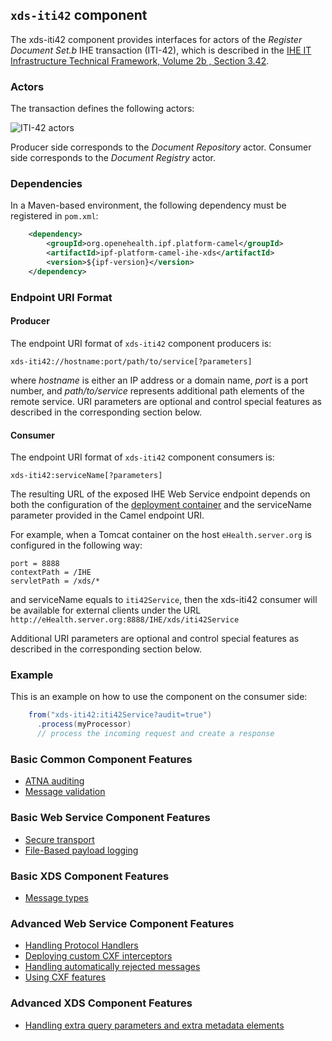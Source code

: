 
## `xds-iti42` component

The xds-iti42 component provides interfaces for actors of the *Register Document Set.b* IHE transaction (ITI-42),
which is described in the [IHE IT Infrastructure Technical Framework, Volume 2b , Section 3.42](http://ihe.net/uploadedFiles/Documents/ITI/IHE_ITI_TF_Vol2b.pdf).

### Actors

The transaction defines the following actors:

![ITI-42 actors](images/iti42.png)

Producer side corresponds to the *Document Repository* actor.
Consumer side corresponds to the *Document Registry* actor.

### Dependencies

In a Maven-based environment, the following dependency must be registered in `pom.xml`:

```xml
    <dependency>
        <groupId>org.openehealth.ipf.platform-camel</groupId>
        <artifactId>ipf-platform-camel-ihe-xds</artifactId>
        <version>${ipf-version}</version>
    </dependency>
```

### Endpoint URI Format

#### Producer

The endpoint URI format of `xds-iti42` component producers is:

```
xds-iti42://hostname:port/path/to/service[?parameters]
```

where *hostname* is either an IP address or a domain name, *port* is a port number, and *path/to/service*
represents additional path elements of the remote service.
URI parameters are optional and control special features as described in the corresponding section below.

#### Consumer

The endpoint URI format of `xds-iti42` component consumers is:

```
xds-iti42:serviceName[?parameters]
```

The resulting URL of the exposed IHE Web Service endpoint depends on both the configuration of the [deployment container]
and the serviceName parameter provided in the Camel endpoint URI.

For example, when a Tomcat container on the host `eHealth.server.org` is configured in the following way:

```
port = 8888
contextPath = /IHE
servletPath = /xds/*
```

and serviceName equals to `iti42Service`, then the xds-iti42 consumer will be available for external clients under the URL
`http://eHealth.server.org:8888/IHE/xds/iti42Service`

Additional URI parameters are optional and control special features as described in the corresponding section below.


### Example

This is an example on how to use the component on the consumer side:

```java
    from("xds-iti42:iti42Service?audit=true")
      .process(myProcessor)
      // process the incoming request and create a response
```


### Basic Common Component Features

* [ATNA auditing]
* [Message validation]

### Basic Web Service Component Features

* [Secure transport]
* [File-Based payload logging]

### Basic XDS Component Features

* [Message types]

### Advanced Web Service Component Features

* [Handling Protocol Handlers]
* [Deploying custom CXF interceptors]
* [Handling automatically rejected messages]
* [Using CXF features]

### Advanced XDS Component Features

* [Handling extra query parameters and extra metadata elements]


[ATNA auditing]: ../ipf-platform-camel-ihe/atna.html
[Message validation]: ../ipf-platform-camel-ihe/messageValidation.html

[deployment container]: ../ipf-platform-camel-ihe-ws/deployment.html
[Secure Transport]: ../ipf-platform-camel-ihe-ws/secureTransport.html
[File-Based payload logging]: ../ipf-platform-camel-ihe-ws/payloadLogging.html

[Message types]: messageTypes.html
[Handling extra query parameters and extra metadata elements]: handlingExtra.html

[Handling Protocol Handlers]: ../ipf-platform-camel-ihe-ws/protocolHeaders.html
[Deploying custom CXF interceptors]: ../ipf-platform-camel-ihe-ws/customInterceptors.html
[Handling automatically rejected messages]: ../ipf-platform-camel-ihe-ws/handlingRejected.html
[Using CXF features]: ../ipf-platform-camel-ihe-ws/cxfFeatures.html




